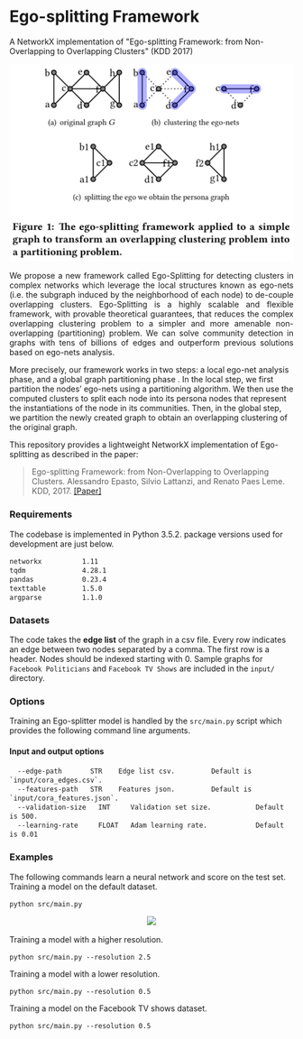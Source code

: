 Ego-splitting Framework
============================================
A NetworkX implementation of "Ego-splitting Framework: from Non-Overlapping to Overlapping Clusters" (KDD 2017)
<p align="center">
  <img width="800" src="egonet.jpg">
</p>
<p align="justify">
We propose a new framework called Ego-Splitting for detecting clusters in complex networks which leverage the local structures known as ego-nets (i.e. the subgraph induced by the neighborhood of each node) to de-couple overlapping clusters. Ego-Splitting is a highly scalable and flexible framework, with provable theoretical guarantees, that reduces the complex overlapping clustering problem to a simpler and more amenable non-overlapping (partitioning) problem. We can solve community detection in graphs with tens of billions of edges and outperform previous solutions based on ego-nets analysis.

More precisely, our framework works in two steps: a local ego-net analysis phase, and a global graph partitioning phase . In the local step, we first partition the nodes’ ego-nets using a partitioning algorithm. We then use the computed clusters to split each node into its persona nodes that represent the instantiations of the node in its communities. Then, in the global step, we partition the newly created graph to obtain an overlapping clustering of the original graph.</p>

This repository provides a lightweight NetworkX implementation of Ego-splitting as described in the paper:

> Ego-splitting Framework: from Non-Overlapping to Overlapping Clusters.
> Alessandro Epasto, Silvio Lattanzi, and Renato Paes Leme.
> KDD, 2017.
> [[Paper]](https://www.eecs.yorku.ca/course_archive/2017-18/F/6412/reading/kdd17p145.pdf)

### Requirements
The codebase is implemented in Python 3.5.2. package versions used for development are just below.
```
networkx          1.11
tqdm              4.28.1
pandas            0.23.4
texttable         1.5.0
argparse          1.1.0
```
### Datasets

The code takes the **edge list** of the graph in a csv file. Every row indicates an edge between two nodes separated by a comma. The first row is a header. Nodes should be indexed starting with 0. Sample graphs for `Facebook Politicians` and `Facebook TV Shows` are included in the  `input/` directory.

### Options
Training an Ego-splitter model is handled by the `src/main.py` script which provides the following command line arguments.

#### Input and output options
```
  --edge-path       STR    Edge list csv.         Default is `input/cora_edges.csv`.
  --features-path   STR    Features json.         Default is `input/cora_features.json`.
  --validation-size   INT     Validation set size.           Default is 500.
  --learning-rate     FLOAT   Adam learning rate.            Default is 0.01
```
### Examples
The following commands learn a neural network and score on the test set. Training a model on the default dataset.
```
python src/main.py
```
<p align="center">
<img style="float: center;" src="egonet_run.jpg">
</p>

Training a model with a higher resolution.
```
python src/main.py --resolution 2.5
```
Training a model with a lower resolution.
```
python src/main.py --resolution 0.5
```

Training a model on the Facebook TV shows dataset.
```
python src/main.py --resolution 0.5
```

